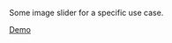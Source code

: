 Some image slider for a specific use case.

[Demo](https://iamdevlinph.github.io/some-image-slider/)
